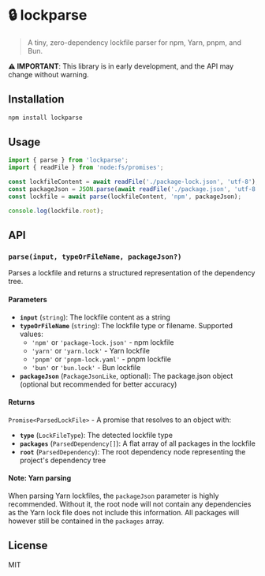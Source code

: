 # 🔒 lockparse

> A tiny, zero-dependency lockfile parser for npm, Yarn, pnpm, and Bun.

**⚠️ IMPORTANT**: This library is in early development, and the API may change without warning.

## Installation

```bash
npm install lockparse
```

## Usage

```ts
import { parse } from 'lockparse';
import { readFile } from 'node:fs/promises';

const lockfileContent = await readFile('./package-lock.json', 'utf-8');
const packageJson = JSON.parse(await readFile('./package.json', 'utf-8'));
const lockfile = await parse(lockfileContent, 'npm', packageJson);

console.log(lockfile.root);
```

## API

### `parse(input, typeOrFileName, packageJson?)`

Parses a lockfile and returns a structured representation of the dependency tree.

#### Parameters

- **`input`** (`string`): The lockfile content as a string
- **`typeOrFileName`** (`string`): The lockfile type or filename. Supported values:
  - `'npm'` or `'package-lock.json'` - npm lockfile
  - `'yarn'` or `'yarn.lock'` - Yarn lockfile
  - `'pnpm'` or `'pnpm-lock.yaml'` - pnpm lockfile
  - `'bun'` or `'bun.lock'` - Bun lockfile
- **`packageJson`** (`PackageJsonLike`, optional): The package.json object (optional but recommended for better accuracy)

#### Returns

`Promise<ParsedLockFile>` - A promise that resolves to an object with:

- **`type`** (`LockFileType`): The detected lockfile type
- **`packages`** (`ParsedDependency[]`): A flat array of all packages in the lockfile
- **`root`** (`ParsedDependency`): The root dependency node representing the project's dependency tree

#### Note: Yarn parsing

When parsing Yarn lockfiles, the `packageJson` parameter is highly recommended. Without it, the root node will not contain any dependencies as the Yarn lock file does not include this information. All packages will however still be contained in the `packages` array.

## License

MIT
